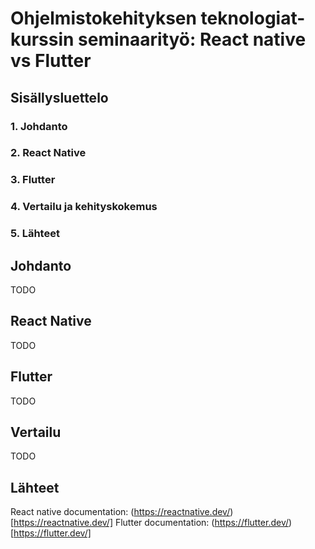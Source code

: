 # Ohjelmistokehityksen teknologiat-kurssin seminaarityö: React native vs Flutter 

## Sisällysluettelo

### 1. Johdanto
### 2. React Native
### 3. Flutter
### 4. Vertailu ja kehityskokemus
### 5. Lähteet


## Johdanto
TODO


## React Native
TODO


## Flutter
TODO


## Vertailu
TODO


## Lähteet
React native documentation: (https://reactnative.dev/)[https://reactnative.dev/] 
Flutter documentation: (https://flutter.dev/)[https://flutter.dev/]
